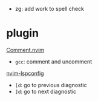 - zg: add work to spell check

# plugin
[Comment.nvim](https://github.com/numToStr/Comment.nvim)

- `gcc`: comment and uncomment

[nvim-lspconfig](https://github.com/neovim/nvim-lspconfig)

- `[d`: go to previous diagnostic
- `]d`: go to next diagnostic

